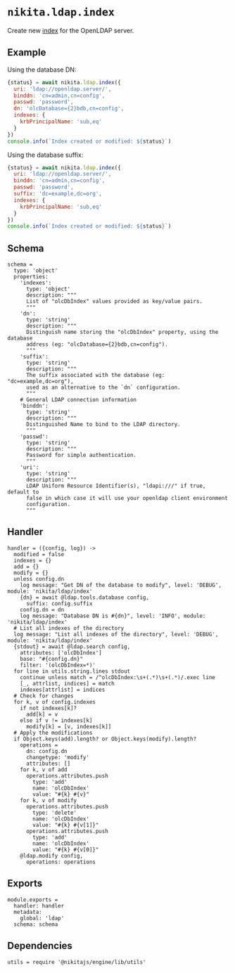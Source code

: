 
# `nikita.ldap.index`

Create new [index](index) for the OpenLDAP server.   

## Example

Using the database DN:

```js
{status} = await nikita.ldap.index({
  uri: 'ldap://openldap.server/',
  binddn: 'cn=admin,cn=config',
  passwd: 'password',
  dn: 'olcDatabase={2}bdb,cn=config',
  indexes: {
    krbPrincipalName: 'sub,eq'
  }
})
console.info(`Index created or modified: ${status}`)
```

Using the database suffix:

```js
{status} = await nikita.ldap.index({
  uri: 'ldap://openldap.server/',
  binddn: 'cn=admin,cn=config',
  passwd: 'password',
  suffix: 'dc=example,dc=org',
  indexes: {
    krbPrincipalName: 'sub,eq'
  }
})
console.info(`Index created or modified: ${status}`)
```

## Schema

    schema =
      type: 'object'
      properties:
        'indexes':
          type: 'object'
          description: """
          List of "olcDbIndex" values provided as key/value pairs.
          """
        'dn':
          type: 'string'
          description: """
          Distinguish name storing the "olcDbIndex" property, using the database
          address (eg: "olcDatabase={2}bdb,cn=config").
          """
        'suffix':
          type: 'string'
          description: """
          The suffix associated with the database (eg: "dc=example,dc=org"),
          used as an alternative to the `dn` configuration.
          """
        # General LDAP connection information
        'binddn':
          type: 'string'
          description: """
          Distinguished Name to bind to the LDAP directory.
          """
        'passwd':
          type: 'string'
          description: """
          Password for simple authentication.
          """
        'uri':
          type: 'string'
          description: """
          LDAP Uniform Resource Identifier(s), "ldapi:///" if true, default to
          false in which case it will use your openldap client environment
          configuration.
          """

## Handler

    handler = ({config, log}) ->
      modified = false
      indexes = {}
      add = {}
      modify = {}
      unless config.dn
        log message: "Get DN of the database to modify", level: 'DEBUG', module: 'nikita/ldap/index'
        {dn} = await @ldap.tools.database config,
          suffix: config.suffix
        config.dn = dn
        log message: "Database DN is #{dn}", level: 'INFO', module: 'nikita/ldap/index'
      # List all indexes of the directory
      log message: "List all indexes of the directory", level: 'DEBUG', module: 'nikita/ldap/index'
      {stdout} = await @ldap.search config,
        attributes: ['olcDbIndex']
        base: "#{config.dn}"
        filter: '(olcDbIndex=*)'
      for line in utils.string.lines stdout
        continue unless match = /^olcDbIndex:\s+(.*)\s+(.*)/.exec line
        [_, attrlist, indices] = match
        indexes[attrlist] = indices
      # Check for changes
      for k, v of config.indexes
        if not indexes[k]?
          add[k] = v
        else if v != indexes[k]
          modify[k] = [v, indexes[k]]
      # Apply the modifications
      if Object.keys(add).length? or Object.keys(modify).length?
        operations =
          dn: config.dn
          changetype: 'modify'
          attributes: []
        for k, v of add
          operations.attributes.push
            type: 'add'
            name: 'olcDbIndex'
            value: "#{k} #{v}"
        for k, v of modify
          operations.attributes.push
            type: 'delete'
            name: 'olcDbIndex'
            value: "#{k} #{v[1]}"
          operations.attributes.push
            type: 'add'
            name: 'olcDbIndex'
            value: "#{k} #{v[0]}"
        @ldap.modify config,
          operations: operations

## Exports

    module.exports =
      handler: handler
      metadata:
        global: 'ldap'
      schema: schema

## Dependencies

    utils = require '@nikitajs/engine/lib/utils'

[index]: http://www.zytrax.com/books/ldap/apa/indeces.html
